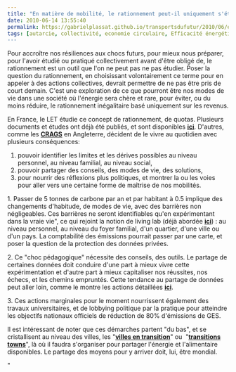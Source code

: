 ```yaml
---
title: "En matière de mobilité, le rationnement peut-il uniquement s'étudier ?"
date: 2010-06-14 13:55:40
permalink: https://gabrielplassat.github.io/transportsdufutur/2010/06/en-matiere-de-mobilite-le-rationnement-peutil-uniquement-setudier.html
tags: [autarcie, collectivité, economie circulaire, Efficacité énergétique, internet, living lab, partage de données, Plateforme d'idées]
---
```


<p>Pour accroître nos résiliences aux chocs futurs, pour mieux nous préparer, pour l'avoir étudié ou pratiqué collectivement avant d'être obligé de, le rationnement est un outil que l'on ne peut pas ne pas étudier. Poser la question du rationnement, en choisissant volontairement ce terme pour en appeler à des actions collectives, devrait permettre de ne pas être pris de court demain. C'est une exploration de ce que pourront être nos modes de vie dans une société où l'énergie sera chère et rare, pour éviter, ou du moins réduire, le rationnement inégalitaire basé uniquement sur les revenus.</p> <p>En France, le LET étudie ce concept de rationnement, de quotas. Plusieurs documents et études ont déjà été publiés, et sont disponibles <strong><a href="http://www.let.fr/fr/annuaire/auteurs/craux/recherches4.html" target="_blank">ici</a></strong>. D'autres, comme les <strong><a href="http://www.carbonrationing.org.uk/" target="_blank">CRAGS</a></strong> en Angleterre, décident de le vivre au quotidien avec plusieurs conséquences:</p> <p> </p>  <!--more--> <span><span> <ol> <li>pouvoir identifier les limites et les dérives possibles au niveau personnel, au niveau familial, au niveau social, </li> <li>pouvoir partager des conseils, des modes de vie, des solutions, </li> <li>pour nourrir des réflexions plus politiques, et montrer la ou les voies pour aller vers une certaine forme de maîtrise de nos mobilités.</li> </ol> </span> <p>1. Passer de 5 tonnes de carbone par an et par habitant à 0.5 implique des changements d'habitude, de modes de vie, avec des barrières non négligeables. Ces barrières ne seront identifiables qu'en expérimentant dans la vraie vie", ce qui rejoint la notion de living lab (déjà abordée <strong><a href="https://gabrielplassat.github.io/transportsdufutur/2010/04/du-serious-game-a-la-ville-laboratoire-puis-a-la-ville-living-lab.html"" target=""_blank"">ici</a></strong>) : au niveau personnel, au niveau du foyer familial, d'un quartier, d'une ville ou d'un pays. La comptabilité des émissions pourrait passer par une carte, et poser la question de la protection des données privées.</p> <p>2. Ce "choc pédagogique" nécessite des conseils, des outils. Le partage de certaines données doit conduire d'une part à mieux vivre cette expérimentation et d'autre part à mieux capitaliser nos réussites, nos échecs, et les chemins empruntés. Cette tendance au partage de données peut aller loin, comme le montre les actions détaillées <strong><a href=""http://www.internetactu.net/2010/05/26/nos-vies-gerees-par-les-donnees/"" target=""_blank"">ici</a></strong>.</p> <p>3. Ces actions marginales pour le moment nourrissent également des travaux universitaires, et de lobbying politique par la pratique pour atteindre les objectifs nationaux officiels de réduction de 80% d'émissions de GES.</p> <p>Il est intéressant de noter que ces démarches partent "du bas", et se cristallisent au niveau des villes, les "<strong><a href=""http://villesentransition.net/"" target=""_blank"">villes en transition</a></strong>" ou  "<strong><a href=""http://www.transitiontowns.org/"" target=""_blank"">transitions towns</a></strong>", là où il faudra s'organiser pour partager l'énergie et l'alimentaire disponibles. Le partage des moyens pour y arriver doit, lui, être mondial.<br /></p></span>"
